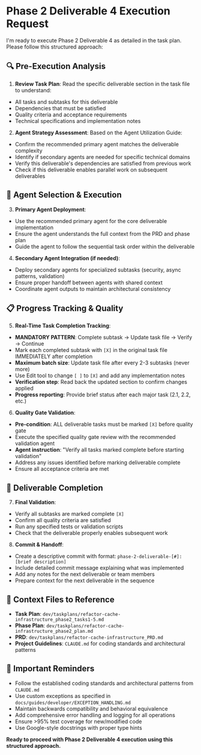 # Phase 2 Deliverable 4 Execution Request

I'm ready to execute Phase 2 Deliverable 4 as detailed in the task plan. Please follow this structured approach:

## 🔍 Pre-Execution Analysis

1. **Review Task Plan**: Read the specific deliverable section in the task file to understand:
  - All tasks and subtasks for this deliverable
  - Dependencies that must be satisfied
  - Quality criteria and acceptance requirements
  - Technical specifications and implementation notes

2. **Agent Strategy Assessment**: Based on the Agent Utilization Guide:
  - Confirm the recommended primary agent matches the deliverable complexity
  - Identify if secondary agents are needed for specific technical domains
  - Verify this deliverable's dependencies are satisfied from previous work
  - Check if this deliverable enables parallel work on subsequent deliverables

## 🤖 Agent Selection & Execution

3. **Primary Agent Deployment**:
  - Use the recommended primary agent for the core deliverable implementation
  - Ensure the agent understands the full context from the PRD and phase plan
  - Guide the agent to follow the sequential task order within the deliverable

4. **Secondary Agent Integration (if needed)**:
  - Deploy secondary agents for specialized subtasks (security, async patterns, validation)
  - Ensure proper handoff between agents with shared context
  - Coordinate agent outputs to maintain architectural consistency

## 📋 Progress Tracking & Quality

5. **Real-Time Task Completion Tracking**:
  - **MANDATORY PATTERN**: Complete subtask → Update task file → Verify → Continue
  - Mark each completed subtask with `[X]` in the original task file IMMEDIATELY after completion
  - **Maximum batch size**: Update task file after every 2-3 subtasks (never more)
  - Use Edit tool to change `[ ]` to `[X]` and add any implementation notes
  - **Verification step**: Read back the updated section to confirm changes applied
  - **Progress reporting**: Provide brief status after each major task (2.1, 2.2, etc.)

6. **Quality Gate Validation**:
  - **Pre-condition**: ALL deliverable tasks must be marked `[X]` before quality gate
  - Execute the specified quality gate review with the recommended validation agent
  - **Agent instruction**: "Verify all tasks marked complete before starting validation"
  - Address any issues identified before marking deliverable complete
  - Ensure all acceptance criteria are met

## 🎯 Deliverable Completion

7. **Final Validation**:
  - Verify all subtasks are marked complete `[X]`
  - Confirm all quality criteria are satisfied
  - Run any specified tests or validation scripts
  - Check that the deliverable properly enables subsequent work

8. **Commit & Handoff**:
  - Create a descriptive commit with format: `phase-2-deliverable-[#]: [brief description]`
  - Include detailed commit message explaining what was implemented
  - Add any notes for the next deliverable or team members
  - Prepare context for the next deliverable in the sequence

## 📄 Context Files to Reference

- **Task Plan**: `dev/taskplans/refactor-cache-infrastructure_phase2_tasks1-5.md`
- **Phase Plan**: `dev/taskplans/refactor-cache-infrastructure_phase2_plan.md`
- **PRD**: `dev/taskplans/refactor-cache-infrastructure_PRD.md`
- **Project Guidelines**: `CLAUDE.md` for coding standards and architectural patterns

## 🚨 Important Reminders

- Follow the established coding standards and architectural patterns from `CLAUDE.md`
- Use custom exceptions as specified in `docs/guides/developer/EXCEPTION_HANDLING.md`
- Maintain backwards compatibility and behavioral equivalence
- Add comprehensive error handling and logging for all operations
- Ensure >95% test coverage for new/modified code
- Use Google-style docstrings with proper type hints

**Ready to proceed with Phase 2 Deliverable 4 execution using this structured approach.**
